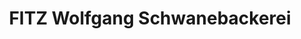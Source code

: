 ---
title: "FITZ Wolfgang Schwanebackerei"
url: /wolfurt/fitz-wolfgang-schwanebackerei/
shop: Bäckerei
---